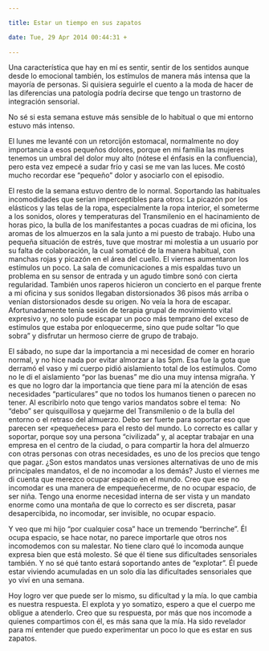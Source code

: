 ```yaml
---

title: Estar un tiempo en sus zapatos

date: Tue, 29 Apr 2014 00:44:31 +
 
---
```

Una característica que hay en mí es sentir, sentir de los sentidos aunque desde lo emocional también, los estímulos de manera más intensa que la mayoría de personas. Si quisiera seguirle el cuento a la moda de hacer de las diferencias una patología podría decirse que tengo un trastorno de integración sensorial.

No sé si esta semana estuve más sensible de lo habitual o que mi entorno estuvo más intenso.

El lunes me levanté con un retorcijón estomacal, normalmente no doy importancia a esos pequeños dolores, porque en mi familia las mujeres tenemos un umbral del dolor muy alto (nótese el énfasis en la confluencia), pero esta vez empecé a sudar frío y casi se me van las luces. Me costó mucho recordar ese “pequeño” dolor y asociarlo con el episodio.

El resto de la semana estuvo dentro de lo normal. Soportando las habituales incomodidades que serían imperceptibles para otros: La picazón por los elásticos y las telas de la ropa, especialmente la ropa interior, el someterme a los sonidos, olores y temperaturas del Transmilenio en el hacinamiento de horas pico, la bulla de los manifestantes a pocas cuadras de mi oficina, los aromas de los almuerzos en la sala junto a mi puesto de trabajo. Hubo una pequeña situación de estrés, tuve que mostrar mi molestia a un usuario por su falta de colaboración, la cual somaticé de la manera habitual, con manchas rojas y picazón en el área del cuello. El viernes aumentaron los estímulos un poco. La sala de comunicaciones a mis espaldas tuvo un problema en su sensor de entrada y un agudo timbre sonó con cierta regularidad. También unos raperos hicieron un concierto en el parque frente a mi oficina y sus sonidos llegaban distorsionados 36 pisos más arriba o venían distorsionados desde su origen. No veía la hora de escapar. Afortunadamente tenía sesión de terapia grupal de movimiento vital expresivo y, no solo pude escapar un poco más temprano del exceso de estímulos que estaba por enloquecerme, sino que pude soltar “lo que sobra” y disfrutar un hermoso cierre de grupo de trabajo.

El sábado, no supe dar la importancia a mi necesidad de comer en horario normal, y no hice nada por evitar almorzar a las 5pm. Esa fue la gota que derramó el vaso y mi cuerpo pidió aislamiento total de los estímulos. Como no le di el aislamiento “por las buenas” me dio una muy intensa migraña. Y es que no logro dar la importancia que tiene para mí la atención de esas necesidades “particulares” que no todos los humanos tienen o parecen no tener. Al escribirlo noto que tengo varios mandatos sobre el tema:  No “debo” ser quisquillosa y quejarme del Transmilenio o de la bulla del entorno o el retraso del almuerzo. Debo ser fuerte para soportar eso que parecen ser «pequeñeces» para el resto del mundo. Lo correcto es callar y soportar, porque soy una persona “civilizada” y, al aceptar trabajar en una empresa en el centro de la ciudad, o para compartir la hora del almuerzo con otras personas con otras necesidades, es uno de los precios que tengo que pagar. ¿Son estos mandatos unas versiones alternativas de uno de mis principales mandatos, el de no incomodar a los demás? Justo el viernes me di cuenta que merezco ocupar espacio en el mundo. Creo que ese no incomodar es una manera de empequeñecerme, de no ocupar espacio, de ser niña. Tengo una enorme necesidad interna de ser vista y un mandato enorme como una montaña de que lo correcto es ser discreta, pasar desapercibida, no incomodar, ser invisible, no ocupar espacio. 

Y veo que mi hijo “por cualquier cosa” hace un tremendo “berrinche”. Él ocupa espacio, se hace notar, no parece importarle que otros nos incomodemos con su malestar. No tiene claro qué lo incomoda aunque expresa bien que está molesto. Sé que él tiene sus dificultades sensoriales también. Y no sé qué tanto estará soportando antes de “explotar”. Él puede estar viviendo acumuladas en un solo día las dificultades sensoriales que yo viví en una semana.

Hoy logro ver que puede ser lo mismo, su dificultad y la mía. lo que cambia es nuestra respuesta. El explota y yo somatizo, espero a que el cuerpo me obligue a atenderlo. Creo que su respuesta, por más que nos incomode a quienes compartimos con él, es más sana que la mía. Ha sido revelador  para mí entender que puedo experimentar un poco lo que es estar en sus zapatos. 

 
